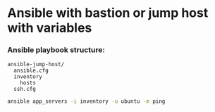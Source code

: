 # Ansible with bastion or jump host with variables

### Ansible playbook structure:

```
ansible-jump-host/
  ansible.cfg
  inventory
    hosts
  ssh.cfg
```


```bash
ansible app_servers -i inventory -u ubuntu -m ping
```
